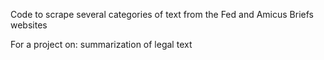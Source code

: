 Code to scrape several categories of text from the Fed and Amicus Briefs websites

For a project on: summarization of legal text
